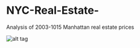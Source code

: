 # NYC-Real-Estate-
Analysis of 2003-1015 Manhattan real estate prices

![alt tag](https://github.com/trevorwitter/NYC-Real-Estate-/blob/master/Chelsea_image.tiff)
